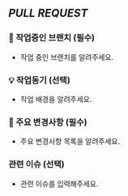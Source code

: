 ## <i>PULL REQUEST</i>

### 🎋 작업중인 브랜치 (필수)
- 작업 중인 브랜치를 알려주세요.

### 💡 작업동기 (선택) 
- 작업 배경을 알려주세요.

### 🔑 주요 변경사항 (필수)
- 주요 변경사항 목록을 알려주세요.

### 관련 이슈 (선택)
- 관련 이슈를 입력해주세요.
